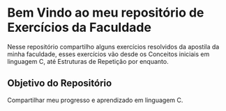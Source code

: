 # Bem Vindo ao meu repositório de Exercícios da Faculdade #


Nesse repositório compartilho alguns exercícios resolvidos da apostila da minha faculdade, esses exercícios vão desde os Conceitos iniciais em linguagem C, até Estruturas de Repetição por enquanto. 



## Objetivo do Repositório ## 

Compartilhar meu progresso e aprendizado em linguagem C.
